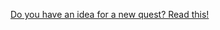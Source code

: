 [Do you have an idea for a new quest? Read this!](https://github.com/westnordost/StreetComplete/wiki/Adding-new-Quests-to-StreetComplete)
